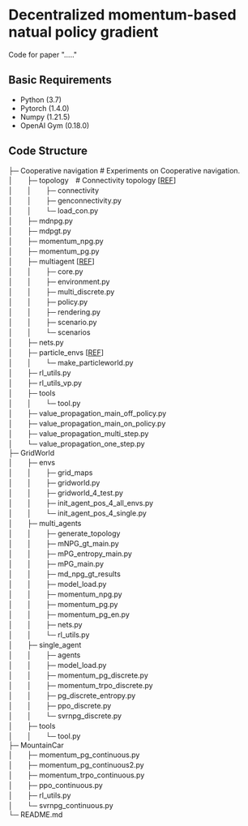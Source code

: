 # Decentralized momentum-based natual policy gradient
Code for paper "....."

## Basic Requirements
* Python (3.7)
* Pytorch (1.4.0)
* Numpy (1.21.5)
* OpenAI Gym (0.18.0)
  

## Code Structure

├─ Cooperative navigation  # Experiments on Cooperative navigation.  
│　　├─ topology　# Connectivity topology [[REF](https://github.com/xylee95/MD-PGT)]  
│　　│　　├─ connectivity  
│　　│　　├─ genconnectivity.py  
│　　│　　└─ load_con.py  
│　　├─ mdnpg.py  
│　　├─ mdpgt.py  
│　　├─ momentum_npg.py  
│　　├─ momentum_pg.py  
│　　├─ multiagent [[REF](https://github.com/openai/multiagent-particle-envs)]   
│　　│　　├─ core.py  
│　　│　　├─ environment.py  
│　　│　　├─ multi_discrete.py  
│　　│　　├─ policy.py  
│　　│　　├─ rendering.py  
│　　│　　├─ scenario.py  
│　　│　　└─ scenarios  
│　　├─ nets.py  
│　　├─ particle_envs [[REF](https://github.com/openai/multiagent-particle-envs)]  
│　　│　　└─ make_particleworld.py  
│　　├─ rl_utils.py  
│　　├─ rl_utils_vp.py  
│　　├─ tools  
│　　│　　└─ tool.py  
│　　├─ value_propagation_main_off_policy.py  
│　　├─ value_propagation_main_on_policy.py  
│　　├─ value_propagation_multi_step.py  
│　　└─ value_propagation_one_step.py  
├─ GridWorld  
│　　├─ envs  
│　　│　　├─ grid_maps  
│　　│　　├─ gridworld.py  
│　　│　　├─ gridworld_4_test.py  
│　　│　　├─ init_agent_pos_4_all_envs.py  
│　　│　　└─ init_agent_pos_4_single.py  
│　　├─ multi_agents  
│　　│　　├─ generate_topology  
│　　│　　├─ mNPG_gt_main.py  
│　　│　　├─ mPG_entropy_main.py  
│　　│　　├─ mPG_main.py  
│　　│　　├─ md_npg_gt_results  
│　　│　　├─ model_load.py  
│　　│　　├─ momentum_npg.py  
│　　│　　├─ momentum_pg.py  
│　　│　　├─ momentum_pg_en.py  
│　　│　　├─ nets.py  
│　　│　　└─ rl_utils.py  
│　　├─ single_agent  
│　　│　　├─ agents  
│　　│　　├─ model_load.py  
│　　│　　├─ momentum_pg_discrete.py  
│　　│　　├─ momentum_trpo_discrete.py  
│　　│　　├─ pg_discrete_entropy.py  
│　　│　　├─ ppo_discrete.py  
│　　│　　└─ svrnpg_discrete.py  
│　　├─ tools  
│　　│　　└─ tool.py  
├─ MountainCar  
│　　├─ momentum_pg_continuous.py  
│　　├─ momentum_pg_continuous2.py  
│　　├─ momentum_trpo_continuous.py  
│　　├─ ppo_continuous.py  
│　　├─ rl_utils.py  
│　　└─ svrnpg_continuous.py  
└─ README.md



